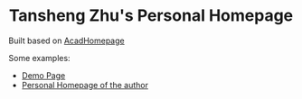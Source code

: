 <h1 align="center">
Tansheng Zhu's Personal Homepage
</h1>

Built based on [AcadHomepage](https://github.com/RayeRen/acad-homepage.github.io)

Some examples:
- [Demo Page](https://rayeren.github.io/acad-homepage.github.io/)
- [Personal Homepage of the author](https://rayeren.github.io/)
